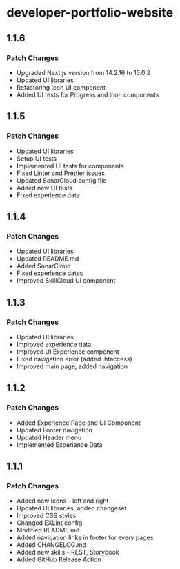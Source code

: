 # developer-portfolio-website

## 1.1.6

### Patch Changes

- Upgraded Next.js version from 14.2.16 to 15.0.2
- Updated UI libraries
- Refactoring Icon UI component
- Added UI tests for Progress and Icon components

## 1.1.5

### Patch Changes

- Updated UI libraries
- Setup UI tests
- Implemented UI tests for components
- Fixed Linter and Prettier issues
- Updated SonarCloud config file
- Added new UI tests
- Fixed experience data

## 1.1.4

### Patch Changes

- Updated UI libraries
- Updated README.md
- Added SonarCloud
- Fixed experience dates
- Improved SkillCloud UI component

## 1.1.3

### Patch Changes

- Updated UI libraries
- Improved experience data
- Improved UI Experience component
- Fixed navigation error (added .htaccess)
- Improved main page, added navigation

## 1.1.2

### Patch Changes

- Added Experience Page and UI Component
- Updated Footer navigation
- Updated Header menu
- Implemented Experience Data

## 1.1.1

### Patch Changes

- Added new Icons - left and right
- Updated UI libraries, added changeset
- Improved CSS styles
- Changed EXLint config
- Modified README.md
- Added navigation links in footer for every pages
- Added CHANGELOG.md
- Added new skills - REST, Storybook
- Added GitHub Release Action
